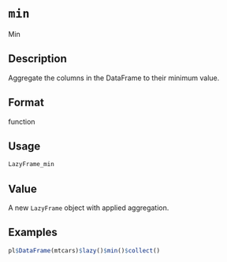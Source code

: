 # `min`

Min

## Description

Aggregate the columns in the DataFrame to their minimum value.

## Format

function

## Usage

```r
LazyFrame_min
```

## Value

A new `LazyFrame` object with applied aggregation.

## Examples

```r
pl$DataFrame(mtcars)$lazy()$min()$collect()
```


